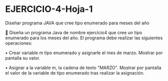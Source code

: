 # EJERCICIO-4-Hoja-1
Diseñar programa JAVA que cree tipo enumerado para meses del año




   🏴‍ Diseña un programa Java de nombre ejercicio4 que cree un tipo enumerado para los meses del año. 
       El programa debe realizar las siguientes operaciones:


   • Crear variable m tipo enumerado y asignarle el mes de marzo. 
     Mostrar por pantalla su valor.

   • Asignar a la variable m, la cadena de texto "MARZO". 
     Mostrar por pantalla el valor de la variable de tipo enumerado 
     tras realizar la asignación.
 
